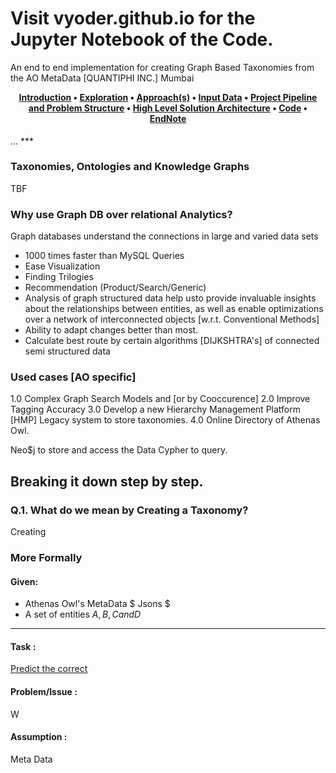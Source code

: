 # Visit vyoder.github.io for the Jupyter Notebook of the Code.
An end to end implementation for creating Graph Based Taxonomies from the AO MetaData [QUANTIPHI INC.] Mumbai


 <h4 align='center' style="margin-top: 0px"> <p align="center">
  <a href="## JSON to Graph">Introduction</a> •
  <a href="#how-to-use">Exploration</a> •
  <a href="#download">Approach(s)</a> •
    <a href="#download">Input Data</a> •
  <a href="#credits">Project Pipeline and Problem Structure</a> •
  <a href="#related">High Level Solution Architecture</a> •
  <a href="#license">Code</a> •
    <a href="#license">EndNote</a>
</p> </h4>
...
***


### Taxonomies, Ontologies and Knowledge Graphs
TBF

### Why use Graph DB over relational Analytics?
Graph databases understand the connections in large and varied data sets
- 1000 times faster than MySQL Queries
- Ease Visualization
- Finding Trilogies
- Recommendation (Product/Search/Generic)
- Analysis of graph structured data help usto provide invaluable insights about the relationships between entities, as well as enable optimizations over a network of interconnected objects [w.r.t. Conventional Methods]
- Ability to adapt changes better than most.
- Calculate best route by certain algorithms [DIJKSHTRA's] of connected semi structured data

### Used cases [AO specific]

1.0 Complex Graph Search Models and [or by Cooccurence]
2.0 Improve Tagging Accuracy
3.0 Develop a new Hierarchy Management Platform [HMP] Legacy system to store taxonomies.
4.0 Online Directory of Athenas Owl.


Neo$j to store and access the Data
Cypher to query.




## Breaking it down step by step.

### Q.1. What do we mean by Creating a Taxonomy?

Creating 

### __More Formally__ 

#### Given:
- Athenas Owl's MetaData $ Jsons $
- A set of entities $A,B,C and D$  <br>
***
#### Task : 
<u>Predict the correct</u>
#### Problem/Issue : 
W

#### Assumption : 
Meta Data
